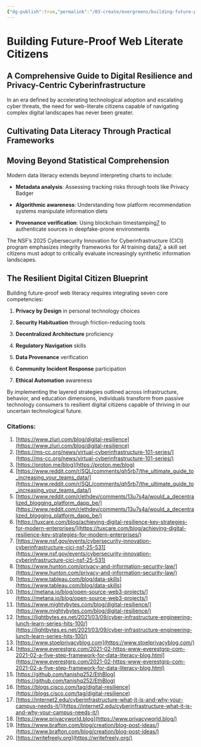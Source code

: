 ```yaml
---
{"dg-publish":true,"permalink":"/03-create/evergreens/building-future-proof-web-literate-citizens/","title":"Building Future-Proof Web Literate Citizens","tags":["web-literacy","digital-resilience","data-literacy","privacy","security"]}
---
```


# Building Future-Proof Web Literate Citizens
## A Comprehensive Guide to Digital Resilience and Privacy-Centric Cyberinfrastructure

In an era defined by accelerating technological adoption and escalating cyber threats, the need for web-literate citizens capable of navigating complex digital landscapes has never been greater. 

## Cultivating Data Literacy Through Practical Frameworks

## Moving Beyond Statistical Comprehension

Modern data literacy extends beyond interpreting charts to include:

- **Metadata analysis**: Assessing tracking risks through tools like Privacy Badger
    
- **Algorithmic awareness**: Understanding how platform recommendation systems manipulate information diets
    
- **Provenance verification**: Using blockchain timestamping[7](https://www.nsf.gov/events/cybersecurity-innovation-cyberinfrastructure-cici-nsf-25-531) to authenticate sources in deepfake-prone environments
    

The NSF’s 2025 Cybersecurity Innovation for Cyberinfrastructure (CICI) program emphasizes integrity frameworks for AI training data[7](https://www.nsf.gov/events/cybersecurity-innovation-cyberinfrastructure-cici-nsf-25-531), a skill set citizens must adopt to critically evaluate increasingly synthetic information landscapes.


## The Resilient Digital Citizen Blueprint

Building future-proof web literacy requires integrating seven core competencies:

1. **Privacy by Design** in personal technology choices
    
2. **Security Habituation** through friction-reducing tools
    
3. **Decentralized Architecture** proficiency
    
4. **Regulatory Navigation** skills
    
5. **Data Provenance** verification
    
6. **Community Incident Response** participation
    
7. **Ethical Automation** awareness
    

By implementing the layered strategies outlined across infrastructure, behavior, and education dimensions, individuals transform from passive technology consumers to resilient digital citizens capable of thriving in our uncertain technological future.

### Citations:

1. [https://www.zluri.com/blog/digital-resilience](https://www.zluri.com/blog/digital-resilience)
2. [https://ms-cc.org/news/virtual-cyberinfrastructure-101-series/](https://ms-cc.org/news/virtual-cyberinfrastructure-101-series/)
3. [https://proton.me/blog](https://proton.me/blog)
4. [https://www.reddit.com/r/SQL/comments/qh5rb7/the_ultimate_guide_to_increasing_your_teams_data/](https://www.reddit.com/r/SQL/comments/qh5rb7/the_ultimate_guide_to_increasing_your_teams_data/)
5. [https://www.reddit.com/r/ethdev/comments/13u7s4a/would_a_decentralized_blogging_platform_dapp_be/](https://www.reddit.com/r/ethdev/comments/13u7s4a/would_a_decentralized_blogging_platform_dapp_be/)
6. [https://tuxcare.com/blog/achieving-digital-resilience-key-strategies-for-modern-enterprises/](https://tuxcare.com/blog/achieving-digital-resilience-key-strategies-for-modern-enterprises/)
7. [https://www.nsf.gov/events/cybersecurity-innovation-cyberinfrastructure-cici-nsf-25-531](https://www.nsf.gov/events/cybersecurity-innovation-cyberinfrastructure-cici-nsf-25-531)
8. [https://www.hunton.com/privacy-and-information-security-law/](https://www.hunton.com/privacy-and-information-security-law/)
9. [https://www.tableau.com/blog/data-skills](https://www.tableau.com/blog/data-skills)
10. [https://metana.io/blog/open-source-web3-projects/](https://metana.io/blog/open-source-web3-projects/)
11. [https://www.mightybytes.com/blog/digital-resilience/](https://www.mightybytes.com/blog/digital-resilience/)
12. [https://lightbytes.es.net/2021/03/09/cyber-infrastructure-engineering-lunch-learn-series-hits-100/](https://lightbytes.es.net/2021/03/09/cyber-infrastructure-engineering-lunch-learn-series-hits-100/)
13. [https://www.stoelprivacyblog.com](https://www.stoelprivacyblog.com/)
14. [https://www.everestgrp.com/2021-02-https-www-everestgrp-com-2021-02-a-five-step-framework-for-data-literacy-blog.html](https://www.everestgrp.com/2021-02-https-www-everestgrp-com-2021-02-a-five-step-framework-for-data-literacy-blog.html)
15. [https://github.com/tanishq252/EthBlog](https://github.com/tanishq252/EthBlog)
16. [https://blogs.cisco.com/tag/digital-resilience](https://blogs.cisco.com/tag/digital-resilience)
17. [https://internet2.edu/cyberinfrastructure-what-it-is-and-why-your-campus-needs-it/](https://internet2.edu/cyberinfrastructure-what-it-is-and-why-your-campus-needs-it/)
18. [https://www.privacyworld.blog](https://www.privacyworld.blog/)
19. [https://www.brafton.com/blog/creation/blog-post-ideas/](https://www.brafton.com/blog/creation/blog-post-ideas/)
20. [https://writefreely.org](https://writefreely.org/)
